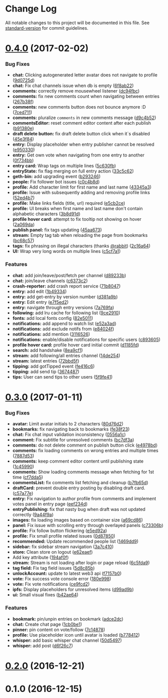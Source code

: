 # Change Log

All notable changes to this project will be documented in this file. See [standard-version](https://github.com/conventional-changelog/standard-version) for commit guidelines.

<a name="0.4.0"></a>
# [0.4.0](https://github.com/AkashaProject/node-app/compare/v0.3.0...v0.4.0) (2017-02-02)


### Bug Fixes

* **chat:** Clicking autogenerated letter avatar does not navigate to profile ([9d0725d](https://github.com/AkashaProject/node-app/commit/9d0725d))
* **chat:** Fix chat channels issue when db is empty ([6f8ab22](https://github.com/AkashaProject/node-app/commit/6f8ab22))
* **comments:** correctly remove mousewheel listener ([dc94fbc](https://github.com/AkashaProject/node-app/commit/dc94fbc))
* **comments:** fix new comments count when navigating between entries ([267b38f](https://github.com/AkashaProject/node-app/commit/267b38f))
* **comments:** new comments button does not bounce anymore :D ([7ced711](https://github.com/AkashaProject/node-app/commit/7ced711))
* **comments:** pluralize `comments` in new comments message ([d9c4b52](https://github.com/AkashaProject/node-app/commit/d9c4b52))
* **commentsEditor:** reset comment editor content after each publish ([b91380e](https://github.com/AkashaProject/node-app/commit/b91380e))
* **draft delete button:** fix draft delete button click when it`s disabled ([45e3f84](https://github.com/AkashaProject/node-app/commit/45e3f84))
* **entry:** Display placeholder when entry publisher cannot be resolved ([e950330](https://github.com/AkashaProject/node-app/commit/e950330))
* **entry:** Get own vote when navigating from one entry to another ([0f734bb](https://github.com/AkashaProject/node-app/commit/0f734bb))
* **entry card:** Wrap tags on multiple lines ([5c630fb](https://github.com/AkashaProject/node-app/commit/5c630fb))
* **entryState:** fix flag merging on full entry action ([33c5c62](https://github.com/AkashaProject/node-app/commit/33c5c62))
* **geth-bin:** add upgrading event ([b293246](https://github.com/AkashaProject/node-app/commit/b293246))
* **people:** Fix follower bot issues ([c0c4b8d](https://github.com/AkashaProject/node-app/commit/c0c4b8d))
* **profile:** Add character limit for first name and last name ([43345a3](https://github.com/AkashaProject/node-app/commit/43345a3))
* **profile:** Issue with subsequently adding and removing profile links ([52ed4b7](https://github.com/AkashaProject/node-app/commit/52ed4b7))
* **profile:** Make links fields (title, url) required ([e5cb2ce](https://github.com/AkashaProject/node-app/commit/e5cb2ce))
* **profile:** UI breaks when first name and last name don't contain alphabetic characters ([3b8d91d](https://github.com/AkashaProject/node-app/commit/3b8d91d))
* **profile hover card:** attempt to fix tooltip not showing on hover ([2a069da](https://github.com/AkashaProject/node-app/commit/2a069da))
* **publish panel:** fix tags updating ([45aa673](https://github.com/AkashaProject/node-app/commit/45aa673))
* **stream:** Empty tag tab when reloading the page from bookmarks ([bc68c57](https://github.com/AkashaProject/node-app/commit/bc68c57))
* **tags:** fix phrasing on illegal characters (thanks [@rabbit](https://github.com/rabbit)) ([2c16a64](https://github.com/AkashaProject/node-app/commit/2c16a64))
* **UI:** Wrap very long words on multiple lines ([c5cf7a1](https://github.com/AkashaProject/node-app/commit/c5cf7a1))


### Features

* **chat:** add join/leave/post/fetch per channel ([d89233b](https://github.com/AkashaProject/node-app/commit/d89233b))
* **chat:** join/leave channels ([c6373c2](https://github.com/AkashaProject/node-app/commit/c6373c2))
* **crash-reporter:** add crash report service ([71b8047](https://github.com/AkashaProject/node-app/commit/71b8047))
* **entry:** add edit ([1b49334](https://github.com/AkashaProject/node-app/commit/1b49334))
* **entry:** add get-entry by version number ([d381a9b](https://github.com/AkashaProject/node-app/commit/d381a9b))
* **entry:** Edit entry ([e7f5ed2](https://github.com/AkashaProject/node-app/commit/e7f5ed2))
* **entry:** navigate through entry versions ([7a769fa](https://github.com/AkashaProject/node-app/commit/7a769fa))
* **following:** add lru cache for following list ([9ce2910](https://github.com/AkashaProject/node-app/commit/9ce2910))
* **fonts:** add local fonts config ([82e5011](https://github.com/AkashaProject/node-app/commit/82e5011))
* **notifications:** add append to watch list ([e52a3ad](https://github.com/AkashaProject/node-app/commit/e52a3ad))
* **notifications:** add exclude notifs from ([e84024f](https://github.com/AkashaProject/node-app/commit/e84024f))
* **notifications:** add mention ([3116526](https://github.com/AkashaProject/node-app/commit/3116526))
* **notifications:** enable/disable notifications for specific users ([c893605](https://github.com/AkashaProject/node-app/commit/c893605))
* **profile hover card:** profile hover card initial commit ([d1185fd](https://github.com/AkashaProject/node-app/commit/d1185fd))
* **search:** add handshake ([8ea9cf1](https://github.com/AkashaProject/node-app/commit/8ea9cf1))
* **stream:** add following/all entries channel ([14de254](https://github.com/AkashaProject/node-app/commit/14de254))
* **stream:** latest entries ([72bbd5f](https://github.com/AkashaProject/node-app/commit/72bbd5f))
* **tipping:** add gotTipped event ([fe416c6](https://github.com/AkashaProject/node-app/commit/fe416c6))
* **tipping:** add send tip ([3674487](https://github.com/AkashaProject/node-app/commit/3674487))
* **tips:** User can send tips to other users ([5f9fe41](https://github.com/AkashaProject/node-app/commit/5f9fe41))



<a name="0.3.0"></a>
# [0.3.0](https://github.com/AkashaProject/node-app/compare/v0.2.0...v0.3.0) (2017-01-11)


### Bug Fixes

* **avatar:** Limit avatar initials to 2 characters ([80d76d2](https://github.com/AkashaProject/node-app/commit/80d76d2))
* **bookmarks:** fix navigating back to bookmarks ([fe38f23](https://github.com/AkashaProject/node-app/commit/fe38f23))
* **chat:** Fix chat input validation inconsistency ([0556a1c](https://github.com/AkashaProject/node-app/commit/0556a1c))
* **comment:** Fix subtitle for unresolved comments ([bc7df3a](https://github.com/AkashaProject/node-app/commit/bc7df3a))
* **comments:** do not delete comment on publish button click ([e4978bd](https://github.com/AkashaProject/node-app/commit/e4978bd))
* **comments:** fix loading comments on wrong entries and multiple times ([7887d53](https://github.com/AkashaProject/node-app/commit/7887d53))
* **comments:** keep comment editor content until publishing state ([1c45990](https://github.com/AkashaProject/node-app/commit/1c45990))
* **comments:** Show loading comments message when fetching for 1st time ([cf7dda5](https://github.com/AkashaProject/node-app/commit/cf7dda5))
* **commentsList:** fix comments list fetching and cleanup ([b7fb65d](https://github.com/AkashaProject/node-app/commit/b7fb65d))
* **draftCard:** prevent double entry posting by disabling draft card. ([c57a77e](https://github.com/AkashaProject/node-app/commit/c57a77e))
* **entry:** Fix navigation to author profile from comments and implement votes panel in entry page ([eef234d](https://github.com/AkashaProject/node-app/commit/eef234d))
* **entryPublishing:** fix that nasty bug when draft was not updated correctly ([9a44f9a](https://github.com/AkashaProject/node-app/commit/9a44f9a))
* **images:** fix loading images based on container size ([a69cd86](https://github.com/AkashaProject/node-app/commit/a69cd86))
* **panel:** Fix issue with scrolling entry through overlayed panels ([c73306b](https://github.com/AkashaProject/node-app/commit/c73306b))
* **profile:** Fix follow button flickering ([e5ed92a](https://github.com/AkashaProject/node-app/commit/e5ed92a))
* **profile:** Fix small profile related issues ([0d87850](https://github.com/AkashaProject/node-app/commit/0d87850))
* **recommended:** Update recommended people list ([1469dd9](https://github.com/AkashaProject/node-app/commit/1469dd9))
* **sidebar:** fix sidebar stream navigation ([3a7c410](https://github.com/AkashaProject/node-app/commit/3a7c410))
* **store:** Clean store on logout ([e62eaef](https://github.com/AkashaProject/node-app/commit/e62eaef))
* Add key attribute ([194af0f](https://github.com/AkashaProject/node-app/commit/194af0f))
* **stream:** Stream is not loading after login or page reload ([6c5fda9](https://github.com/AkashaProject/node-app/commit/6c5fda9))
* **tag field:** Fix tag field issues ([5d8c85b](https://github.com/AkashaProject/node-app/commit/5d8c85b))
* **unlockAccount:** update to latest web3 api ([f7157b0](https://github.com/AkashaProject/node-app/commit/f7157b0))
* **vote:** Fix success vote console error ([180e998](https://github.com/AkashaProject/node-app/commit/180e998))
* **vote:** Fix vote notifications ([ce9fcd2](https://github.com/AkashaProject/node-app/commit/ce9fcd2))
* **ipfs:** Display placeholders for unresolved items ([d99ad9b](https://github.com/AkashaProject/node-app/commit/d99ad9b))
* **ui:** Small visual fixes ([b42ae64](https://github.com/AkashaProject/node-app/commit/b42ae64))


### Features

* **bookmark:** pin/unpin entries on bookmark ([adce2dc](https://github.com/AkashaProject/node-app/commit/adce2dc))
* **chat:** Create chat page ([1cb0be1](https://github.com/AkashaProject/node-app/commit/1cb0be1))
* **pinner:** pin content on vote/follow ([7c14878](https://github.com/AkashaProject/node-app/commit/7c14878))
* **profile:** Use placeholder icon until avatar is loaded ([b778412](https://github.com/AkashaProject/node-app/commit/b778412))
* **whisper:** add basic whisper chat channel ([50d5497](https://github.com/AkashaProject/node-app/commit/50d5497))
* **whisper:** add post ([d6f26c7](https://github.com/AkashaProject/node-app/commit/d6f26c7))


<a name="0.2.0"></a>
# [0.2.0](https://github.com/AkashaProject/node-app/compare/v0.1.0...v0.2.0) (2016-12-21)

# 0.1.0 (2016-12-15)
